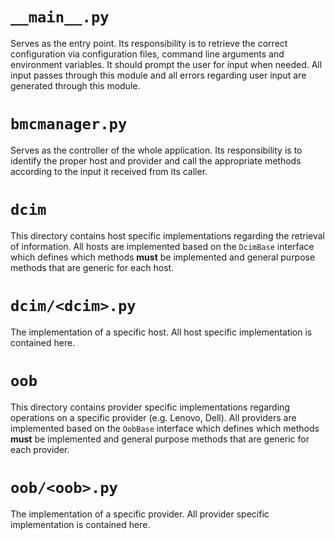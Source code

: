 `__main__.py`
============

Serves as the entry point. Its responsibility is to retrieve the correct configuration via configuration files, command line arguments and environment variables. It should prompt the user for input when needed. All input passes through this module and all errors regarding user input are generated through this module.

`bmcmanager.py`
============

Serves as the controller of the whole application. Its responsibility is to identify the proper host and provider and call the appropriate methods according to the input it received from its caller.

`dcim`
=======

This directory contains host specific implementations regarding the retrieval of information. All hosts are implemented based on the `DcimBase` interface which defines which methods **must** be implemented and general purpose methods that are generic for each host.

`dcim/<dcim>.py`
=================

The implementation of a specific host. All host specific implementation is contained here.

`oob`
===========

This directory contains provider specific implementations regarding operations on a specific provider (e.g. Lenovo, Dell). All providers are implemented based on the `OobBase` interface which defines which methods **must** be implemented and general purpose methods that are generic for each provider.

`oob/<oob>.py`
=========================

The implementation of a specific provider. All provider specific implementation is contained here.
